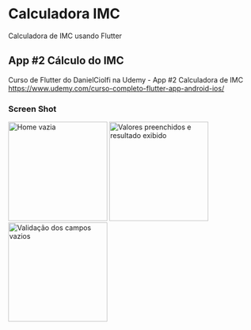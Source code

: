# Calculadora IMC

Calculadora de IMC usando Flutter

## App #2 Cálculo do IMC

Curso de Flutter do DanielCiolfi na Udemy - App #2 Calculadora de IMC
<https://www.udemy.com/curso-completo-flutter-app-android-ios/>

### Screen Shot

<img width="200" alt="Home vazia" src="https://github.com/GabrielRozendo/Flutter-CalculadoraIMC/raw/master/Screenshot/Simulator%20Screen%20Shot%20-%20iPhone%20X%CA%80%20-%202019-05-29%20at%2020.11.38.png"> <img width="200" alt="Valores preenchidos e resultado exibido" src="https://github.com/GabrielRozendo/Flutter-CalculadoraIMC/raw/master/Screenshot/Simulator%20Screen%20Shot%20-%20iPhone%20X%CA%80%20-%202019-05-29%20at%2020.11.58.png"> <img width="200" alt="Validação dos campos vazios" src="https://github.com/GabrielRozendo/Flutter-CalculadoraIMC/raw/master/Screenshot/Simulator%20Screen%20Shot%20-%20iPhone%20X%CA%80%20-%202019-05-29%20at%2020.12.01.png">
